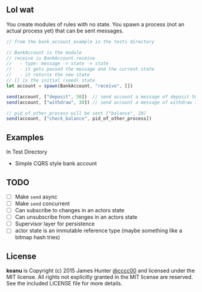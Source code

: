## Lol wat

You create modules of rules with no state. You spawn a process (not an actual process yet) that can be sent messages.

```javascript
// from the bank_account_example in the tests directory

// BankAccount is the module
// receive is BankAccount.receive
//   - type: message -> state -> state
//   - it gets passed the message and the current state
//   - it returns the new state
// [] is the initial (seed) state
let account = spawn(BankAccount, "receive", [])

send(account, ["deposit", 50])  // send account a message of deposit 50
send(account, ["withdraw", 30]) // send account a message of withdraw 30

// pid_of_other_process will be sent ["balance", 20]
send(account, ["check_balance", pid_of_other_process])
```

## Examples

In Test Directory
- Simple CQRS style bank account

## TODO

- [ ] Make `send` async
- [ ] Make `send` concurrent
- [ ] Can subscribe to changes in an actors state
- [ ] Can unsubscribe from changes in an actors state
- [ ] Supervisor layer for persistence
- [ ] actor state is an immutable reference type (maybe something like a bitmap hash tries)

## License

**keanu** is Copyright (c) 2015 James Hunter [@cccc00](https://twitter.com/cccc00) and licensed under the MIT license. All rights not explicitly granted in the MIT license are reserved. See the included LICENSE file for more details.
